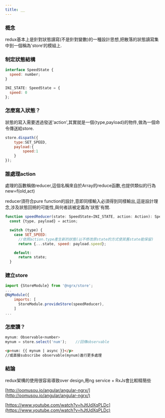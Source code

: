 ```yaml
---
title: __
---
```



### 概念

redux基本上是針對狀態讀寫(不是針對變數)的一種設計思想,把散落的狀態讀寫集中到一個稱為'store‘的模組上.

### 制定狀態結構
```js
interface SpeedState {
  speed: number;
}

INI_STATE: SpeedState = {
  speed: 0
};
```
### 怎麼寫入狀態？

狀態的寫入需要透過發送'action',其實就是一個{type,payload}的物件,做為一個命令傳送給store.

```js
store.dispath({
    type:SET_SPEED,
    payload:{
        speed:1
    }
});
```

### 誰處理action

處理的函數稱做reducer,這個名稱來自於Array的reduce函數,也提供類似的行為new=f(old,act)

reducer須符合pure function的設計,意即同樣輸入必須得到同樣輸出,這是設計理念,涉及狀態回朔的可能性,與何者該被定義為'狀態'有關.

```js
function speedReducer(state: SpeedState=INI_STATE, action: Action): SpeedState {
  const {type, payload} = action;

  switch (type) {
    case SET_SPEED:
      //依照action.type產生新的狀態(以不修改原state的方式使其舊state能保留)
      return {...state, speed: payload.speed};

    default:
      return state;
  }
```

### 建立store

```js
import {StoreModule} from '@ngrx/store';
...
@NgModule({
    imports: [
      StoreModule.provideStore(speedReducer),
    ]
...
```

### 怎麼讀？

```js
mynum: Observable<number>
mynum = store.select('num');    //回傳observable
```

```html
<p>num: {{ mynum | async }}</p>
//或直接subscribe observable(mynum)進行更多處理
```

### 結論

redux架構的使用很容易導致over design,用ng service + RxJs會比較精簡些

[http://oomusou.io/angular/angular-ngrx/](http://oomusou.io/angular/angular-ngrx/)

[https://www.youtube.com/watch?v=hJtUdXqPLDc](https://www.youtube.com/watch?v=hJtUdXqPLDc)
